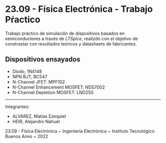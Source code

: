 # 23.09 - Física Electrónica - Trabajo Pŕactico

Trabajo práctico de simulación de dispositivos basados en semiconductores a través de *LTSpice*, realizdo con el objetivo de constrastar con resultados teóricos y datasheets de fabricantes.

## Dispositivos ensayados

* Diodo, 1N4148
* NPN BJT, BC547
* N-Channel JFET: MPF102
* N-Channel Enhancement MOSFET: NDS7002
* N-Channel Depletion MOSFET: LND250

----------

Integrantes:

* ALVAREZ, Matías Ezequiel
* HEIR, Alejandro Nahuel

23.09 - Física Electrónica ~ Ingeniería Electrónica ~ Instituto Tecnológico Buenos Aires ~ 2022
